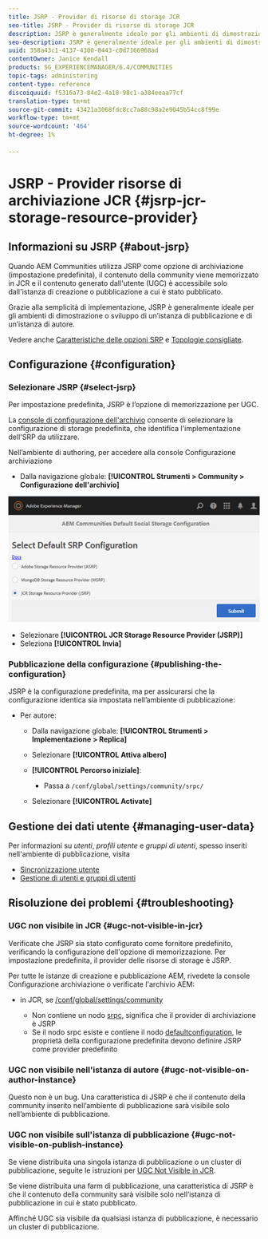 ```yaml
---
title: JSRP - Provider di risorse di storage JCR
seo-title: JSRP - Provider di risorse di storage JCR
description: JSRP è generalmente ideale per gli ambienti di dimostrazione o sviluppo di un’istanza di pubblicazione e di un’istanza di authoring
seo-description: JSRP è generalmente ideale per gli ambienti di dimostrazione o sviluppo di un’istanza di pubblicazione e di un’istanza di authoring
uuid: 358a43c1-4137-4300-8443-c0d7166968ad
contentOwner: Janice Kendall
products: SG_EXPERIENCEMANAGER/6.4/COMMUNITIES
topic-tags: administering
content-type: reference
discoiquuid: f5316a73-84e2-4a18-98c1-a384eeaa77cf
translation-type: tm+mt
source-git-commit: 43421a3068fdc8cc7a88c98a2e9045b54cc8f99e
workflow-type: tm+mt
source-wordcount: '464'
ht-degree: 1%

---
```



# JSRP - Provider risorse di archiviazione JCR {#jsrp-jcr-storage-resource-provider}

## Informazioni su JSRP {#about-jsrp}

Quando  AEM Communities utilizza JSRP come opzione di archiviazione (impostazione predefinita), il contenuto della community viene memorizzato in JCR e il contenuto generato dall&#39;utente (UGC) è accessibile solo dall&#39;istanza di creazione o pubblicazione a cui è stato pubblicato.

Grazie alla semplicità di implementazione, JSRP è generalmente ideale per gli ambienti di dimostrazione o sviluppo di un’istanza di pubblicazione e di un’istanza di autore.

Vedere anche [Caratteristiche delle opzioni SRP](working-with-srp.md#characteristics-of-srp-options) e [Topologie consigliate](topologies.md).

## Configurazione {#configuration}

### Selezionare JSRP {#select-jsrp}

Per impostazione predefinita, JSRP è l’opzione di memorizzazione per UGC.

La [console di configurazione dell&#39;archivio](srp-config.md) consente di selezionare la configurazione di storage predefinita, che identifica l&#39;implementazione dell&#39;SRP da utilizzare.

Nell’ambiente di authoring, per accedere alla console Configurazione archiviazione

* Dalla navigazione globale: **[!UICONTROL Strumenti > Community > Configurazione dell&#39;archivio]**

![chlimage_1-234](assets/chlimage_1-234.png)

* Selezionare **[!UICONTROL JCR Storage Resource Provider (JSRP)]**
* Seleziona **[!UICONTROL Invia]**

### Pubblicazione della configurazione {#publishing-the-configuration}

JSRP è la configurazione predefinita, ma per assicurarsi che la configurazione identica sia impostata nell’ambiente di pubblicazione:

* Per autore:

   * Dalla navigazione globale: **[!UICONTROL Strumenti > Implementazione > Replica]**
   * Selezionare **[!UICONTROL Attiva albero]**
   * **[!UICONTROL Percorso iniziale]**:

      * Passa a `/conf/global/settings/community/srpc/`
   * Selezionare **[!UICONTROL Activate]**


## Gestione dei dati utente {#managing-user-data}

Per informazioni su *utenti*, *profili utente* e *gruppi di utenti*, spesso inseriti nell&#39;ambiente di pubblicazione, visita

* [Sincronizzazione utente](sync.md)
* [Gestione di utenti e gruppi di utenti](users.md)

## Risoluzione dei problemi {#troubleshooting}

### UGC non visibile in JCR {#ugc-not-visible-in-jcr}

Verificate che JSRP sia stato configurato come fornitore predefinito, verificando la configurazione dell&#39;opzione di memorizzazione. Per impostazione predefinita, il provider delle risorse di storage è JSRP.

Per tutte le istanze di creazione e pubblicazione AEM, rivedete la console Configurazione archiviazione o verificate l&#39;archivio AEM:

* in JCR, se [/conf/global/settings/community](http://localhost:4502/crx/de/index.jsp#/conf/global/settings/community)

   * Non contiene un nodo [srpc](http://localhost:4502/crx/de/index.jsp#/conf/global/settings/community/srpc), significa che il provider di archiviazione è JSRP
   * Se il nodo srpc esiste e contiene il nodo [defaultconfiguration](http://localhost:4502/crx/de/index.jsp#/conf/global/settings/community/srpc/defaultconfiguration), le proprietà della configurazione predefinita devono definire JSRP come provider predefinito

### UGC non visibile nell&#39;istanza di autore {#ugc-not-visible-on-author-instance}

Questo non è un bug. Una caratteristica di JSRP è che il contenuto della community inserito nell’ambiente di pubblicazione sarà visibile solo nell’ambiente di pubblicazione.

### UGC non visibile sull&#39;istanza di pubblicazione {#ugc-not-visible-on-publish-instance}

Se viene distribuita una singola istanza di pubblicazione o un cluster di pubblicazione, seguite le istruzioni per [UGC Not Visible in JCR](#ugc-not-visible-in-jcr).

Se viene distribuita una farm di pubblicazione, una caratteristica di JSRP è che il contenuto della community sarà visibile solo nell’istanza di pubblicazione in cui è stato pubblicato.

Affinché UGC sia visibile da qualsiasi istanza di pubblicazione, è necessario un cluster di pubblicazione.

